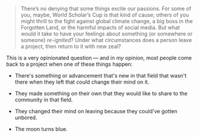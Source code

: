 > There’s no denying that some things excite our passions. For some of you, maybe, World Scholar’s Cup is that kind of cause; others of you might thrill to the fight against global climate change, a big boss in the Forgotten Land, or the harmful impacts of social media. But what would it take to have your feelings about something (or somewhere or someone) *re-ignited*? Under what circumstances does a person leave a project, then return to it with new zeal?

This is a very opinionated question — and in *my* opinion, most people come back to a project when one of these things happen:

 - There's something or advancement that's new in that field that wasn't there when they left that could change their mind on it.
 
 - They made something on their own that they would like to share to the community in that field.

 - They changed their mind on leaving because they could've gotten *un*bored.

 - The moon turns blue.
